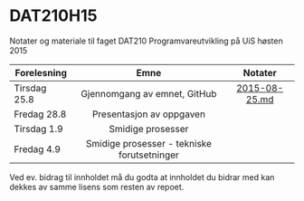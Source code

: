 # DAT210H15
Notater og materiale til faget DAT210 Programvareutvikling på UiS høsten 2015


| Forelesning   | Emne                                        | Notater                                   |
| ------------- |:-------------------------------------------:|:-----------------------------------------:|
| Tirsdag 25.8  | Gjennomgang av emnet, GitHub                | [2015-08-25.md](notater/2015-08-25.md)    |
| Fredag 28.8   | Presentasjon av oppgaven                    |                                           |
| Tirsdag 1.9   | Smidige prosesser                           |                                           |
| Fredag  4.9   | Smidige prosesser - tekniske forutsetninger |                                           |




Ved ev. bidrag til innholdet må du godta at innholdet du bidrar med kan dekkes av samme lisens som resten av repoet. 
